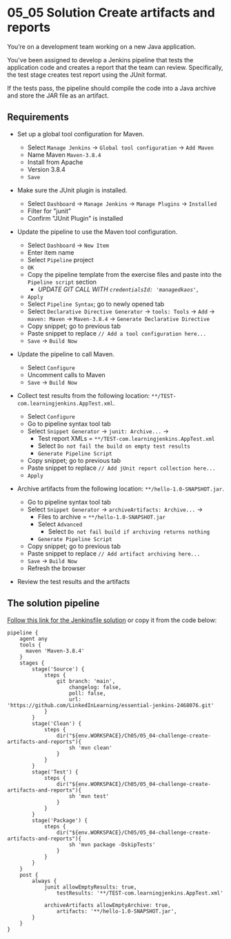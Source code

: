 # 05_05 Solution Create artifacts and reports
You’re on a development team working on a new Java application.

You've been assigned to develop a Jenkins pipeline that tests the application code and creates a report that the team can review.  Specifically, the test stage creates  test report using the JUnit format.

If the tests pass, the pipeline should compile the code into a Java archive and store the JAR file as an artifact.

## Requirements
- Set up a global tool configuration for Maven.
    - Select `Manage Jenkins` &rarr; `Global tool configuration` &rarr; `Add Maven`
    - Name Maven `Maven-3.8.4`
    - Install from Apache
    - Version 3.8.4
    - `Save`

- Make sure the JUnit plugin is installed.
    - Select `Dashboard` &rarr; `Manage Jenkins` &rarr; `Manage Plugins` &rarr; `Installed`
    - Filter for "junit"
    - Confirm "JUnit Plugin" is installed
  
- Update the pipeline to use the Maven tool configuration.
    - Select `Dashboard` &rarr; `New Item`
    - Enter item name
    - Select `Pipeline` project
    - `OK`
    - Copy the pipeline template from the exercise files and paste into the `Pipeline script` section
        - *UPDATE GIT CALL WITH `credentialsId: 'managedkaos',`*
    - `Apply`
    - Select `Pipeline Syntax`; go to newly opened tab
    - Select `Declarative Directive Generator` &rarr; `tools: Tools` &rarr; `Add` &rarr; `maven: Maven` &rarr; `Maven-3.8.4` &rarr; `Generate Declarative Directive`
    - Copy snippet; go to previous tab
    - Paste snippet to replace `// Add a tool configuration here...`
    - `Save` &rarr; `Build Now`

- Update the pipeline to call Maven.
    - Select `Configure`
    - Uncomment calls to Maven
    - `Save` &rarr; `Build Now`
  
- Collect test results from the following location: `**/TEST-com.learningjenkins.AppTest.xml`.
    - Select `Configure`
    - Go to pipeline syntax tool tab
    - Select `Snippet Generator` &rarr; `junit: Archive...` &rarr; 
      - Test report XMLs = `**/TEST-com.learningjenkins.AppTest.xml`
      - Select `Do not fail the build on empty test results`
      - `Generate Pipeline Script`
    - Copy snippet; go to previous tab
    - Paste snippet to replace `// Add jUnit report collection here...`
    - `Apply`

- Archive artifacts from the following location: `**/hello-1.0-SNAPSHOT.jar`.
    - Go to pipeline syntax tool tab
    - Select `Snippet Generator` &rarr; `archiveArtifacts: Archive...` &rarr; 
      - Files to archive = `**/hello-1.0-SNAPSHOT.jar`
      - Select `Advanced`
        - Select `Do not fail build if archiving returns nothing`
      - `Generate Pipeline Script`
    - Copy snippet; go to previous tab
    - Paste snippet to replace `// Add artifact archiving here...`
    - `Save` &rarr; `Build Now`
    - Refresh the browser

- Review the test results and the artifacts


## The solution pipeline
[Follow this link for the Jenkinsfile solution](./Jenkinsfile) or copy it from the code below:

```Jenkinsfile
pipeline {
    agent any
    tools {
      maven 'Maven-3.8.4'
    }
    stages {
        stage('Source') {
            steps {
                git branch: 'main',
                    changelog: false,
                    poll: false,
                    url: 'https://github.com/LinkedInLearning/essential-jenkins-2468076.git'
            }
        }
        stage('Clean') {
            steps {
                dir("${env.WORKSPACE}/Ch05/05_04-challenge-create-artifacts-and-reports"){
                    sh 'mvn clean'
                }
            }
        }
        stage('Test') {
            steps {
                dir("${env.WORKSPACE}/Ch05/05_04-challenge-create-artifacts-and-reports"){
                    sh 'mvn test'
                }
            }
        }
        stage('Package') {
            steps {
                dir("${env.WORKSPACE}/Ch05/05_04-challenge-create-artifacts-and-reports"){
                    sh 'mvn package -DskipTests'
                }
            }
        }
    }
    post {
        always {
            junit allowEmptyResults: true,
                testResults: '**/TEST-com.learningjenkins.AppTest.xml'

            archiveArtifacts allowEmptyArchive: true,
                artifacts: '**/hello-1.0-SNAPSHOT.jar',
        }
    }
}
```
